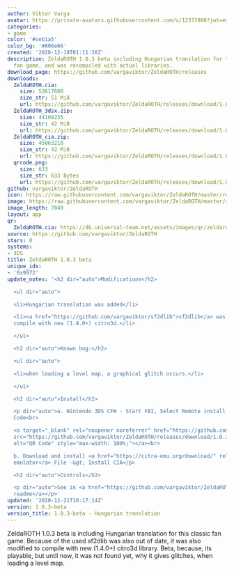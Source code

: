 ```yaml
---
author: Viktor Varga
avatar: https://private-avatars.githubusercontent.com/u/12373906?jwt=eyJhbGciOiJIUzI1NiIsInR5cCI6IkpXVCJ9.eyJpc3MiOiJnaXRodWIuY29tIiwiYXVkIjoicmF3LmdpdGh1YnVzZXJjb250ZW50LmNvbSIsImtleSI6ImtleTEiLCJleHAiOjE3MzQ2NzYzMjAsIm5iZiI6MTczNDY3NTEyMCwicGF0aCI6Ii91LzEyMzczOTA2In0.zEWowiqpKomV7YVWRCl390pGkZimfHIJnYSSxkQrPLU&v=4
categories:
- game
color: '#ceb1a5'
color_bg: '#806e66'
created: '2020-12-18T01:11:38Z'
description: ZeldaROTH 1.0.3 beta including Hungarian translation for this classic
  fan game, and was recompiled with actual libraries.
download_page: https://github.com/vargaviktor/ZeldaROTH/releases
downloads:
  ZeldaROTH.cia:
    size: 53617600
    size_str: 51 MiB
    url: https://github.com/vargaviktor/ZeldaROTH/releases/download/1.0.3-beta/ZeldaROTH.cia
  ZeldaROTH_3dsx.zip:
    size: 44108235
    size_str: 42 MiB
    url: https://github.com/vargaviktor/ZeldaROTH/releases/download/1.0.3-beta/ZeldaROTH_3dsx.zip
  ZeldaROTH_cia.zip:
    size: 45063210
    size_str: 42 MiB
    url: https://github.com/vargaviktor/ZeldaROTH/releases/download/1.0.3-beta/ZeldaROTH_cia.zip
  qrcode.png:
    size: 633
    size_str: 633 Bytes
    url: https://github.com/vargaviktor/ZeldaROTH/releases/download/1.0.3-beta/qrcode.png
github: vargaviktor/ZeldaROTH
icon: https://raw.githubusercontent.com/vargaviktor/ZeldaROTH/master/resources/icon.png
image: https://raw.githubusercontent.com/vargaviktor/ZeldaROTH/master/resources/banner.png
image_length: 7049
layout: app
qr:
  ZeldaROTH.cia: https://db.universal-team.net/assets/images/qr/zeldaroth-cia.png
source: https://github.com/vargaviktor/ZeldaROTH
stars: 0
systems:
- 3DS
title: ZeldaROTH 1.0.3 beta
unique_ids:
- '0x9972'
update_notes: '<h2 dir="auto">Modifications</h2>

  <ul dir="auto">

  <li>Hungarian translation was added</li>

  <li><a href="https://github.com/vargaviktor/sf2dlib">sf2dlib</a> was modified to
  compile with new (1.4.0+) citro3d.</li>

  </ul>

  <h2 dir="auto">Known bug:</h2>

  <ul dir="auto">

  <li>when loading a level map, a graphical glitch occurs.</li>

  </ul>

  <h2 dir="auto">Install</h2>

  <p dir="auto">a. Nintendo 3DS CFW - Start FBI, Select Remote install &gt; Scan QR
  Code<br>

  <a target="_blank" rel="noopener noreferrer" href="https://github.com/vargaviktor/ZeldaROTH/releases/download/1.0.3-beta/qrcode.png"><img
  src="https://github.com/vargaviktor/ZeldaROTH/releases/download/1.0.3-beta/qrcode.png"
  alt="QR Code" style="max-width: 100%;"></a><br>

  b. Download and install <a href="https://citra-emu.org/download/" rel="nofollow">Citra
  emulator</a> File -&gt; Install CIA</p>

  <h2 dir="auto">Controls</h2>

  <p dir="auto">See in <a href="https://github.com/vargaviktor/ZeldaROTH/">Repository
  readme</a></p>'
updated: '2020-12-21T10:17:14Z'
version: 1.0.3-beta
version_title: 1.0.3-beta - Hungarian translation
---
```

ZeldaROTH 1.0.3 beta is including Hungarian translation for this classic fan game.
Because of the used sf2dlib was also out of date, it was also modified to compile with new (1.4.0+) citro3d library.
Beta, because, its playable, but until now, it was not found yet, why it gives glitches, when loading a level map.